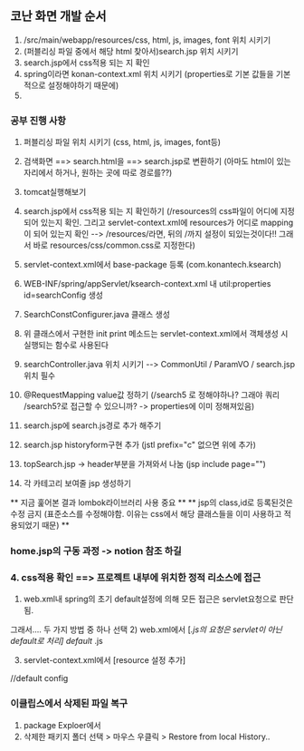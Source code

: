 ## 코난 화면 개발 순서
1. /src/main/webapp/resources/css, html, js, images, font 위치 시키기
2. (퍼블리싱 파일 중에서 해당 html 찾아서)search.jsp 위치 시키기
3. search.jsp에서 css적용 되는 지 확인
4. spring이라면 konan-context.xml 위치 시키기 (properties로 기본 값들을 기본적으로 설정해야하기 때문에)
5. 




### 공부 진행 사항
1. 퍼블리싱 파일 위치 시키기 (css, html, js, images, font등)
2. 검색화면 ==> search.html을 ==> search.jsp로 변환하기 (아마도 html이 있는 자리에서 하거나, 원하는 곳에 따로 경로를??)
3. tomcat실행해보기
4. search.jsp에서 css적용 되는 지 확인하기 (/resources의 css파일이 어디에 지정되어 있는지 확인. 그리고 servlet-context.xml에 
resources가 어디로 mapping이 되어 있는지 확인 --> /resources/라면, 뒤의 /까지 설정이 되있는것이다!! 그래서 바로 resources/css/common.css로 
지정한다)
5. servlet-context.xml에서 base-package 등록 (com.konantech.ksearch)
6. WEB-INF/spring/appServlet/ksearch-context.xml 내 util:properties id=searchConfig 생성
7. SearchConstConfigurer.java 클래스 생성 
8. 위 클래스에서 구현한 init print 메소드는 servlet-context.xml에서 객체생성 시 실행되는 함수로 사용된다

9. searchController.java 위치 시키기
		--> CommonUtil / ParamVO / search.jsp 위치 필수
10. @RequestMapping value값 정하기 (/search5 로 정해야하나? 그래야 쿼리 /search5?로 접근할 수 있으니까? -> properties에 이미 정해져있음)

11. search.jsp에 search.js경로 추가 해주기 
12. search.jsp historyform구현 추가 (jstl prefix="c" 없으면 위에 추가)
13. topSearch.jsp -> header부분을 가져와서 나눔 (jsp include page="")
14. 각 카테고리 보여줄 jsp 생성하기
    
    
** 지금 훑어본 결과 lombok라이브러리 사용 중요 **
** jsp의 class,id로 등록된것은 수정 금지 (표준소스를 수정해야함. 이유는 css에서 해당 클래스들을 이미 사용하고 적용되었기 때문) **



### home.jsp의 구동 과정 -> notion 참조 하길


### 4. css적용 확인 ==> 프로젝트 내부에 위치한 정적 리소스에 접근
1) web.xml내 spring의 초기 default설정에 의해 모든 접근은 servlet요청으로 판단됨.

그래서.... 두 가지 방법 중 하나 선택
2) web.xml에서 [*.js의 요청은 servlet이 아닌 default로 처리]
<servlet-mapping>
        <servlet-name>default</servlet-name>
        <url-pattern>*.js</url-pattern>
</servlet-mapping>

3) servlet-context.xml에서 [resource 설정 추가]
<resources mapping="/js/**" location="/resources/js/" />
<resources mapping="/resources/**" location="/resources/" /> //default config

### 이클립스에서 삭제된 파일 복구
1. package Exploer에서
2. 삭제한 패키지 폴더 선택 > 마우스 우클릭 > Restore from local History.. 
